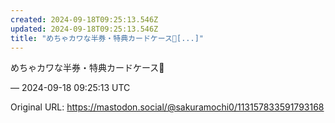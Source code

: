 ```yaml
---
created: 2024-09-18T09:25:13.546Z
updated: 2024-09-18T09:25:13.546Z
title: "めちゃカワな半券・特典カードケース👑[...]"
---
```


<p>めちゃカワな半券・特典カードケース👑</p>

&mdash; 2024-09-18 09:25:13 UTC

Original URL: https://mastodon.social/@sakuramochi0/113157833591793168
